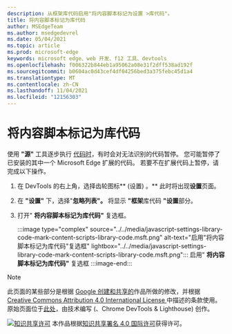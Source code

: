 ```yaml
---
description: 从框架库代码启用"将内容脚本标记为设置 >库代码"。
title: 将内容脚本标记为库代码
author: MSEdgeTeam
ms.author: msedgedevrel
ms.date: 05/04/2021
ms.topic: article
ms.prod: microsoft-edge
keywords: microsoft edge、web 开发、f12 工具、devtools
ms.openlocfilehash: f006322b844eb1a95062a08e31f2dff538ad192f
ms.sourcegitcommit: b0604ac0d43cef4df04256bed3a375febc45d1a4
ms.translationtype: MT
ms.contentlocale: zh-CN
ms.lasthandoff: 11/04/2021
ms.locfileid: "12156303"
---
```

<!-- Copyright Kayce Basques

   Licensed under the Apache License, Version 2.0 (the "License");
   you may not use this file except in compliance with the License.
   You may obtain a copy of the License at

       https://www.apache.org/licenses/LICENSE-2.0

   Unless required by applicable law or agreed to in writing, software
   distributed under the License is distributed on an "AS IS" BASIS,
   WITHOUT WARRANTIES OR CONDITIONS OF ANY KIND, either express or implied.
   See the License for the specific language governing permissions and
   limitations under the License.  -->
# <a name="mark-content-scripts-as-library-code"></a>将内容脚本标记为库代码

使用 **"源"** 工具逐步执行 [代码时](../index.md#step-4-step-through-the-code)，有时会对无法识别的代码暂停。  您可能暂停了已安装的其中一个 Microsoft Edge 扩展的代码。  若要不在扩展代码上暂停，请完成以下操作。

1.  在 DevTools 的右上角，选择齿轮图标** (设置) 。**  此时将出现**设置**页面。
1.  在 **"设置"** 下，选择"**忽略列表"。**  将显示 **"框架**库代码 **"设置**部分。
1.  打开" **将内容脚本标记为库代码"** 复选框。

    :::image type="complex" source="../../media/javascript-settings-library-code-mark-content-scripts-library-code.msft.png" alt-text="启用&quot;将内容脚本标记为库代码&quot;复选框" lightbox="../../media/javascript-settings-library-code-mark-content-scripts-library-code.msft.png":::
       启用" **将内容脚本标记为库代码"** 复选框
    :::image-end:::


<!-- ====================================================================== -->
> [!NOTE]
> 此页面的某些部分是根据 [Google 创建和共享的](https://developers.google.com/terms/site-policies)作品所做的修改，并根据[ Creative Commons Attribution 4.0 International License ](https://creativecommons.org/licenses/by/4.0)中描述的条款使用。
> 原始页面位于[此处](https://developer.chrome.com/docs/devtools/javascript/ignore-chrome-extension-scripts/)，由技术编写 (、Chrome DevTools & Lighthouse) 创作。 [](https://developers.google.com/web/resources/contributors#kayce-basques)

[![知识共享许可](https://i.creativecommons.org/l/by/4.0/88x31.png)](https://creativecommons.org/licenses/by/4.0) 本作品根据[知识共享署名 4.0 国际许可](https://creativecommons.org/licenses/by/4.0)获得许可。
